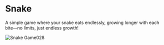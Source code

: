 # Snake
A simple game where your snake eats endlessly, growing longer with each bite—no limits, just endless growth!


![Snake Game028](https://github.com/user-attachments/assets/a52d6d45-3ae5-4a91-96a8-11fb3c6becc7)
